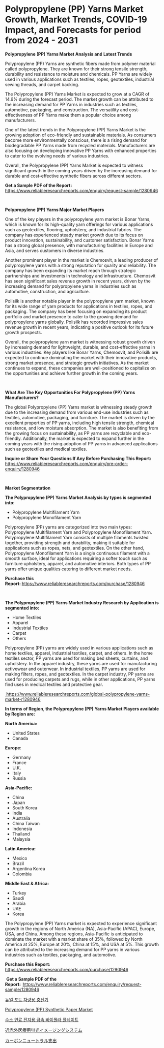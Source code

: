 <p><h1>Polypropylene (PP) Yarns Market Growth, Market Trends, COVID-19 Impact, and Forecasts for period from 2024 - 2031</h1></p><p><strong>Polypropylene (PP) Yarns Market Analysis and Latest Trends</strong></p>
<p><p>Polypropylene (PP) Yarns are synthetic fibers made from polymer material called polypropylene. They are known for their strong tensile strength, durability and resistance to moisture and chemicals. PP Yarns are widely used in various applications such as textiles, ropes, geotextiles, industrial sewing threads, and carpet backing.</p><p>The Polypropylene (PP) Yarns Market is expected to grow at a CAGR of 14.6% during the forecast period. The market growth can be attributed to the increasing demand for PP Yarns in industries such as textiles, automotive, packaging, and construction. The versatility and cost-effectiveness of PP Yarns make them a popular choice among manufacturers.</p><p>One of the latest trends in the Polypropylene (PP) Yarns Market is the growing adoption of eco-friendly and sustainable materials. As consumers become more environmentally conscious, there is a rising demand for biodegradable PP Yarns made from recycled materials. Manufacturers are also focusing on developing innovative PP Yarns with enhanced properties to cater to the evolving needs of various industries.</p><p>Overall, the Polypropylene (PP) Yarns Market is expected to witness significant growth in the coming years driven by the increasing demand for durable and cost-effective synthetic fibers across different sectors.</p></p>
<p><strong>Get a Sample PDF of the Report:&nbsp;</strong> <a href="https://www.reliableresearchreports.com/enquiry/request-sample/1280946">https://www.reliableresearchreports.com/enquiry/request-sample/1280946</a></p>
<p>&nbsp;</p>
<p><strong>Polypropylene (PP) Yarns Major Market Players</strong></p>
<p><p>One of the key players in the polypropylene yarn market is Bonar Yarns, which is known for its high-quality yarn offerings for various applications such as geotextiles, flooring, upholstery, and industrial fabrics. The company has experienced steady market growth due to its focus on product innovation, sustainability, and customer satisfaction. Bonar Yarns has a strong global presence, with manufacturing facilities in Europe and Asia, and serves customers in diverse industries.</p><p>Another prominent player in the market is Chemosvit, a leading producer of polypropylene yarns with a strong reputation for quality and reliability. The company has been expanding its market reach through strategic partnerships and investments in technology and infrastructure. Chemosvit has seen significant sales revenue growth in recent years, driven by the increasing demand for polypropylene yarns in industries such as automotive, construction, and agriculture.</p><p>Polisilk is another notable player in the polypropylene yarn market, known for its wide range of yarn products for applications in textiles, ropes, and packaging. The company has been focusing on expanding its product portfolio and market presence to cater to the growing demand for polypropylene yarns globally. Polisilk has recorded impressive sales revenue growth in recent years, indicating a positive outlook for its future growth prospects.</p><p>Overall, the polypropylene yarn market is witnessing robust growth driven by increasing demand for lightweight, durable, and cost-effective yarns in various industries. Key players like Bonar Yarns, Chemosvit, and Polisilk are expected to continue dominating the market with their innovative products, strong market presence, and strategic growth initiatives. As the market continues to expand, these companies are well-positioned to capitalize on the opportunities and achieve further growth in the coming years.</p></p>
<p>&nbsp;</p>
<p><strong>What Are The Key Opportunities For Polypropylene (PP) Yarns Manufacturers?</strong></p>
<p><p>The global Polypropylene (PP) Yarns market is witnessing steady growth due to the increasing demand from various end-use industries such as textiles, automotive, packaging, and furniture. The market is driven by the excellent properties of PP yarns, including high tensile strength, chemical resistance, and low moisture absorption. The market is also benefiting from the growing focus on sustainability, as PP yarns are recyclable and eco-friendly. Additionally, the market is expected to expand further in the coming years with the rising adoption of PP yarns in advanced applications such as geotextiles and medical textiles.</p></p>
<p><strong>Inquire or Share Your Questions If Any Before Purchasing This Report:</strong> <a href="https://www.reliableresearchreports.com/enquiry/pre-order-enquiry/1280946">https://www.reliableresearchreports.com/enquiry/pre-order-enquiry/1280946</a></p>
<p>&nbsp;</p>
<p><strong>Market Segmentation</strong></p>
<p><strong>The Polypropylene (PP) Yarns Market Analysis by types is segmented into:</strong></p>
<p><ul><li>Polypropylene Multifilament Yarn</li><li>Polypropylene Monofilament Yarn</li></ul></p>
<p><p>Polypropylene (PP) yarns are categorized into two main types: Polypropylene Multifilament Yarn and Polypropylene Monofilament Yarn. Polypropylene Multifilament Yarn consists of multiple filaments twisted together, providing strength and durability, making it suitable for applications such as ropes, nets, and geotextiles. On the other hand, Polypropylene Monofilament Yarn is a single continuous filament with a smooth surface, ideal for applications requiring a softer touch such as furniture upholstery, apparel, and automotive interiors. Both types of PP yarns offer unique qualities catering to different market needs.</p></p>
<p><strong>Purchase this Report:&nbsp;</strong><a href="https://www.reliableresearchreports.com/purchase/1280946">https://www.reliableresearchreports.com/purchase/1280946</a></p>
<p>&nbsp;</p>
<p><strong>The Polypropylene (PP) Yarns Market Industry Research by Application is segmented into:</strong></p>
<p><ul><li>Home Textiles</li><li>Apparel</li><li>Industrial Textiles</li><li>Carpet</li><li>Others</li></ul></p>
<p><p>Polypropylene (PP) yarns are widely used in various applications such as home textiles, apparel, industrial textiles, carpet, and others. In the home textiles sector, PP yarns are used for making bed sheets, curtains, and upholstery. In the apparel industry, these yarns are used for manufacturing activewear and outerwear. In industrial textiles, PP yarns are used for making filters, ropes, and geotextiles. In the carpet industry, PP yarns are used for producing carpets and rugs, while in other applications, PP yarns find uses in medical textiles and protective gear.</p></p>
<p><a href="https://www.reliableresearchreports.com/global-polypropylene-yarns-market-r1280946">&nbsp;https://www.reliableresearchreports.com/global-polypropylene-yarns-market-r1280946</a></p>
<p><strong>In terms of Region, the Polypropylene (PP) Yarns Market Players available by Region are:</strong></p>
<p>
    <p> <strong> North America: </strong>
        <ul>
            <li>United States</li>
            <li>Canada</li>
        </ul>
        </p> 
    <p> <strong> Europe: </strong>
        <ul>
            <li>Germany</li>
            <li>France</li>
            <li>U.K.</li>
            <li>Italy</li>
            <li>Russia</li>
        </ul>
        </p> 
    <p> <strong> Asia-Pacific: </strong>
        <ul>
            <li>China</li>
            <li>Japan</li>
            <li>South Korea</li>
            <li>India</li>
            <li>Australia</li>
            <li>China Taiwan</li>
            <li>Indonesia</li>
            <li>Thailand</li>
            <li>Malaysia</li>
        </ul>
        </p> 
    <p> <strong> Latin America: </strong>
        <ul>
            <li>Mexico</li>
            <li>Brazil</li>
            <li>Argentina Korea</li>
            <li>Colombia</li>
        </ul>
        </p> 
    <p> <strong> Middle East & Africa: </strong>
        <ul>
            <li>Turkey</li>
            <li>Saudi</li>
            <li>Arabia</li>
            <li>UAE</li>
            <li>Korea</li>
        </ul>
    </p>
    </p>
<p><p>The Polypropylene (PP) Yarns market is expected to experience significant growth in the regions of North America (NA), Asia-Pacific (APAC), Europe, USA, and China. Among these regions, Asia-Pacific is anticipated to dominate the market with a market share of 35%, followed by North America at 25%, Europe at 20%, China at 15%, and USA at 5%. This growth can be attributed to the increasing demand for PP yarns in various industries such as textiles, packaging, and automotive.</p></p>
<p><strong>Purchase this Report: </strong><a href="https://www.reliableresearchreports.com/purchase/1280946">https://www.reliableresearchreports.com/purchase/1280946</a></p>
<p>&nbsp;<strong>Get a Sample PDF of the Report:&nbsp;&nbsp;</strong><a href="https://www.reliableresearchreports.com/enquiry/request-sample/1280946">https://www.reliableresearchreports.com/enquiry/request-sample/1280946</a></p>
<p><strong></strong></p>
<p><p><a href="https://github.com/Gordonilbrtck0879367/Market-Research-Report-List-1/blob/main/708260490199.md">듀얼 포트 차량용 충전기</a></p><p><a href="https://github.com/NikolasKirlin2023/Market-Research-Report-List-1/blob/main/polypropylene-pp-synthetic-paper-market.md">Polypropylene (PP) Synthetic Paper Market</a></p><p><a href="https://medium.com/@lolitanader1/%EC%88%98%EC%86%8C-%EC%97%B0%EB%A3%8C-%EC%A0%84%EC%A7%80%EB%A5%BC-%EC%9C%84%ED%95%9C-%EA%B8%88%EC%86%8D-%EC%96%91%EA%B7%B9%ED%8C%90-%EC%8B%9C%EC%9E%A5-%EA%B2%BD%EC%9F%81-%EB%B6%84%EC%84%9D-%EC%8B%9C%EC%9E%A5-%EB%8F%99%ED%96%A5-%EB%B0%8F-2031%EB%85%84%EA%B9%8C%EC%A7%80%EC%9D%98-%EC%98%88%EC%B8%A1-f6124b743c57">수소 연료 전지용 금속 바이폴라 플레이트</a></p><p><a href="https://github.com/tanyaali3/Market-Research-Report-List-1/blob/main/483621198771.md">近赤外医療用蛍光イメージングシステム</a></p><p><a href="https://github.com/reliezer65/Market-Research-Report-List-1/blob/main/375031098770.md">カーボンニュートラル支出</a></p></p>